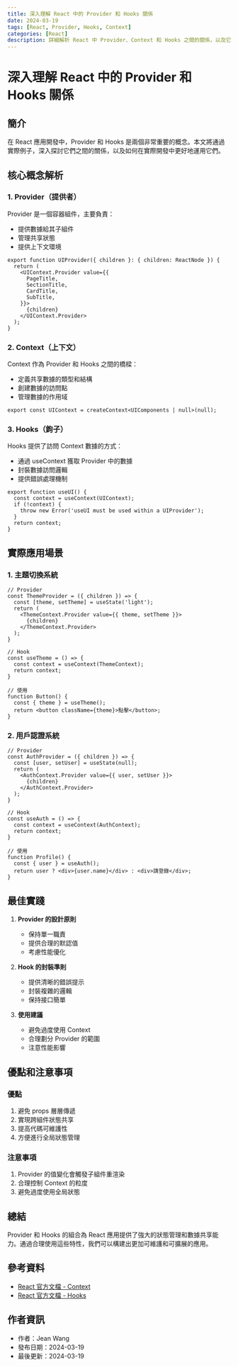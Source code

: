 ```yaml
---
title: 深入理解 React 中的 Provider 和 Hooks 關係
date: 2024-03-19
tags: [React, Provider, Hooks, Context]
categories: [React]
description: 詳細解析 React 中 Provider、Context 和 Hooks 之間的關係，以及它們在實際開發中的應用
---
```


# 深入理解 React 中的 Provider 和 Hooks 關係

## 簡介
在 React 應用開發中，Provider 和 Hooks 是兩個非常重要的概念。本文將通過實際例子，深入探討它們之間的關係，以及如何在實際開發中更好地運用它們。

## 核心概念解析

### 1. Provider（提供者）
Provider 是一個容器組件，主要負責：
- 提供數據給其子組件
- 管理共享狀態
- 提供上下文環境

```tsx
export function UIProvider({ children }: { children: ReactNode }) {
  return (
    <UIContext.Provider value={{
      PageTitle,
      SectionTitle,
      CardTitle,
      SubTitle,
    }}>
      {children}
    </UIContext.Provider>
  );
}
```

### 2. Context（上下文）
Context 作為 Provider 和 Hooks 之間的橋樑：
- 定義共享數據的類型和結構
- 創建數據的訪問點
- 管理數據的作用域

```tsx
export const UIContext = createContext<UIComponents | null>(null);
```

### 3. Hooks（鉤子）
Hooks 提供了訪問 Context 數據的方式：
- 通過 useContext 獲取 Provider 中的數據
- 封裝數據訪問邏輯
- 提供錯誤處理機制

```tsx
export function useUI() {
  const context = useContext(UIContext);
  if (!context) {
    throw new Error('useUI must be used within a UIProvider');
  }
  return context;
}
```

## 實際應用場景

### 1. 主題切換系統
```tsx
// Provider
const ThemeProvider = ({ children }) => {
  const [theme, setTheme] = useState('light');
  return (
    <ThemeContext.Provider value={{ theme, setTheme }}>
      {children}
    </ThemeContext.Provider>
  );
}

// Hook
const useTheme = () => {
  const context = useContext(ThemeContext);
  return context;
}

// 使用
function Button() {
  const { theme } = useTheme();
  return <button className={theme}>點擊</button>;
}
```

### 2. 用戶認證系統
```tsx
// Provider
const AuthProvider = ({ children }) => {
  const [user, setUser] = useState(null);
  return (
    <AuthContext.Provider value={{ user, setUser }}>
      {children}
    </AuthContext.Provider>
  );
}

// Hook
const useAuth = () => {
  const context = useContext(AuthContext);
  return context;
}

// 使用
function Profile() {
  const { user } = useAuth();
  return user ? <div>{user.name}</div> : <div>請登錄</div>;
}
```

## 最佳實踐

1. **Provider 的設計原則**
   - 保持單一職責
   - 提供合理的默認值
   - 考慮性能優化

2. **Hook 的封裝準則**
   - 提供清晰的錯誤提示
   - 封裝複雜的邏輯
   - 保持接口簡單

3. **使用建議**
   - 避免過度使用 Context
   - 合理劃分 Provider 的範圍
   - 注意性能影響

## 優點和注意事項

### 優點
1. 避免 props 層層傳遞
2. 實現跨組件狀態共享
3. 提高代碼可維護性
4. 方便進行全局狀態管理

### 注意事項
1. Provider 的值變化會觸發子組件重渲染
2. 合理控制 Context 的粒度
3. 避免過度使用全局狀態

## 總結
Provider 和 Hooks 的組合為 React 應用提供了強大的狀態管理和數據共享能力。通過合理使用這些特性，我們可以構建出更加可維護和可擴展的應用。

## 參考資料
- [React 官方文檔 - Context](https://reactjs.org/docs/context.html)
- [React 官方文檔 - Hooks](https://reactjs.org/docs/hooks-intro.html)

## 作者資訊
- 作者：Jean Wang
- 發布日期：2024-03-19
- 最後更新：2024-03-19 